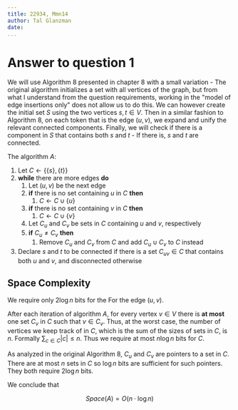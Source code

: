 ```yaml
---
title: 22934, Mmn14
author: Tal Glanzman
date: 
...
```


# Answer to question 1

We will use Algorithm 8 presented in chapter 8 with a small variation - The original algorithm initializes a set with all vertices of the graph, but from what I understand from the question requirements, working in the "model of edge insertions only" does not allow us to do this. We can however create the initial set $S$ using the two vertices $s,t \in V$. Then in a similar fashion to Algorithm 8, on each token that is the edge $(u, v)$, we expand and unify the relevant connected components. Finally, we will check if there is a component in $S$ that contains both $s$ and $t$ - If there is, $s$ and $t$ are connected.

The algorithm $A$:

1. Let $C \leftarrow \{ \{s\}, \{t\} \}$
1. **while** there are more edges **do**
    1. Let $(u, v)$ be the next edge
    1. **if** there is no set containing $u$ in $C$ **then**
        1. $C \leftarrow C \cup \{u\}$
    1. **if** there is no set containing $v$ in $C$ **then**
        1. $C \leftarrow C \cup \{v\}$
    1. Let $C_u$ and $C_v$ be sets in $C$ containing $u$ and $v$, respectively
    1. **if** $C_u \neq C_v$ **then**
        1. Remove $C_u$ and $C_v$ from $C$ and add $C_u \cup C_v$ to $C$ instead
1. Declare $s$ and $t$ to be connected if there is a set $C_{uv} \in C$ that contains both $u$ and $v$, and disconnected otherwise

## Space Complexity

We require only $2 \log n$ bits for the For the edge $(u, v)$.

After each iteration of algorithm $A$, for every vertex $v \in V$ there is **at most** one set $C_v$ in $C$ such that $v \in C_v$. Thus, at the worst case, the number of vertices we keep track of in $C$, which is the sum of the sizes of sets in $C$, is $n$. Formally $\sum_{c \in C} |c| \leq n$. Thus we require at most $n \log n$ bits for $C$.

As analyzed in the original Algorithm 8, $C_u$ and $C_v$ are pointers to a set in $C$. There are at most $n$ sets in $C$ so $\log n$ bits are sufficient for such pointers. They both require $2 \log n$ bits.

We conclude that

$$
    Space(A) = O(n \cdot\log n)
$$